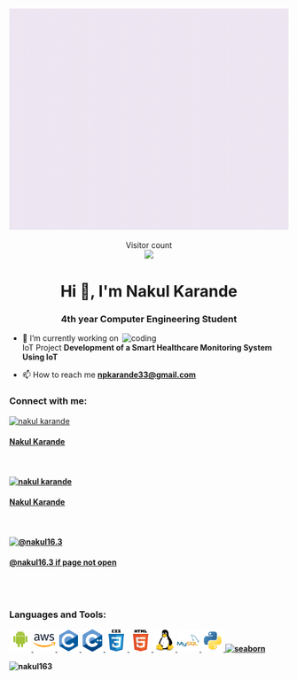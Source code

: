 <div align="center">
    <h1>
        <img align="center"  length="1000" height="400" src="https://github.com/Nakul163/Nakul163/blob/main/welcome.gif"/>
    </h1>
</div>
<p align="center"> 
  Visitor count<br>
  <img src="https://profile-counter.glitch.me/Nakul163/count.svg" />
</p>
<h1 align="center">Hi 👋, I'm Nakul Karande</h1>
<h3 align="center">4th year Computer Engineering Student</h3>
<img align="right" alt="coding" width="300" src="https://user-images.githubusercontent.com/75851313/151668395-5591532b-28da-46a6-9476-7c9694bcb60e.gif">

- 🔭 I’m currently working on IoT Project **Development of a Smart Healthcare Monitoring System Using IoT**

- 📫 How to reach me **npkarande33@gmail.com**

<h3 align="left">Connect with me:</h3>
<p align="left">
<a href="https://linkedin.com/in/nakul karande" target="blank"><img align="center" src="https://raw.githubusercontent.com/rahuldkjain/github-profile-readme-generator/master/src/images/icons/Social/linked-in-alt.svg" alt="nakul karande" height="30" width="40" /><h4> Nakul Karande<h4></a> <br><br>
<a href="https://fb.com/nakul karande" target="blank" ><img align="center" src="https://raw.githubusercontent.com/rahuldkjain/github-profile-readme-generator/master/src/images/icons/Social/facebook.svg" alt="nakul karande" height="30" width="40" /><h4> Nakul Karande<h4></a> <br><br>
<a href="https://www.instagram.com/@nakul16.3" target="blank" ><img align="center" src="https://raw.githubusercontent.com/rahuldkjain/github-profile-readme-generator/master/src/images/icons/Social/instagram.svg" alt="@nakul16.3" height="30" width="40" /><h4> @nakul16.3 if page not open<h4></a> <br><br>
</p>

<h3 align="left">Languages and Tools:</h3>
<p align="left"> <a href="https://developer.android.com" target="_blank" rel="noreferrer"> <img src="https://raw.githubusercontent.com/devicons/devicon/master/icons/android/android-original-wordmark.svg" alt="android" width="40" height="40"/> </a> <a href="https://aws.amazon.com" target="_blank" rel="noreferrer"> <img src="https://raw.githubusercontent.com/devicons/devicon/master/icons/amazonwebservices/amazonwebservices-original-wordmark.svg" alt="aws" width="40" height="40"/> </a> <a href="https://www.cprogramming.com/" target="_blank" rel="noreferrer"> <img src="https://raw.githubusercontent.com/devicons/devicon/master/icons/c/c-original.svg" alt="c" width="40" height="40"/> </a> <a href="https://www.w3schools.com/cpp/" target="_blank" rel="noreferrer"> <img src="https://raw.githubusercontent.com/devicons/devicon/master/icons/cplusplus/cplusplus-original.svg" alt="cplusplus" width="40" height="40"/> </a> <a href="https://www.w3schools.com/css/" target="_blank" rel="noreferrer"> <img src="https://raw.githubusercontent.com/devicons/devicon/master/icons/css3/css3-original-wordmark.svg" alt="css3" width="40" height="40"/> </a> <a href="https://www.w3.org/html/" target="_blank" rel="noreferrer"> <img src="https://raw.githubusercontent.com/devicons/devicon/master/icons/html5/html5-original-wordmark.svg" alt="html5" width="40" height="40"/> </a> <a href="https://www.linux.org/" target="_blank" rel="noreferrer"> <img src="https://raw.githubusercontent.com/devicons/devicon/master/icons/linux/linux-original.svg" alt="linux" width="40" height="40"/> </a> <a href="https://www.mysql.com/" target="_blank" rel="noreferrer"> <img src="https://raw.githubusercontent.com/devicons/devicon/master/icons/mysql/mysql-original-wordmark.svg" alt="mysql" width="40" height="40"/> </a> <a href="https://www.python.org" target="_blank" rel="noreferrer"> <img src="https://raw.githubusercontent.com/devicons/devicon/master/icons/python/python-original.svg" alt="python" width="40" height="40"/> </a> <a href="https://seaborn.pydata.org/" target="_blank" rel="noreferrer"> <img src="https://seaborn.pydata.org/_images/logo-mark-lightbg.svg" alt="seaborn" width="40" height="40"/> </a> </p>

<p><img align="center" src="https://github-readme-streak-stats.herokuapp.com/?user=nakul163&" alt="nakul163" /></p>
